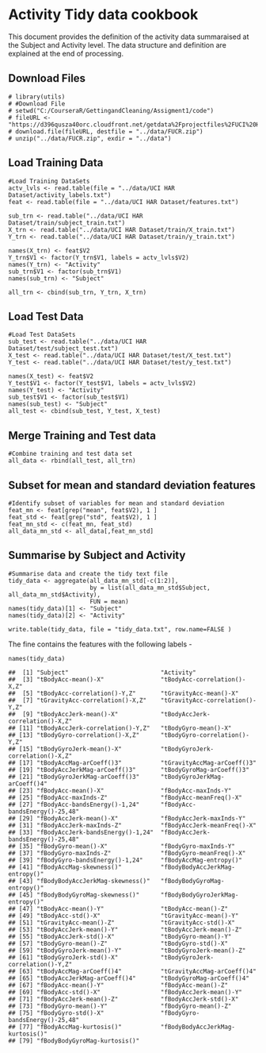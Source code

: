 Activity Tidy data cookbook
===========================

This document provides the definition of the activity data summaraised
at the Subject and Activity level. The data structure and definition are
explained at the end of processing.

Download Files
--------------

    # library(utils)
    # #Download File
    # setwd("C:/CourseraR/GettingandCleaning/Assigment1/code")
    # fileURL <- "https://d396qusza40orc.cloudfront.net/getdata%2Fprojectfiles%2FUCI%20HAR%20Dataset.zip"
    # download.file(fileURL, destfile = "../data/FUCR.zip")
    # unzip("../data/FUCR.zip", exdir = "../data")

Load Training Data
------------------

    #Load Training DataSets
    actv_lvls <- read.table(file = "../data/UCI HAR Dataset/activity_labels.txt")
    feat <- read.table(file = "../data/UCI HAR Dataset/features.txt")

    sub_trn <- read.table("../data/UCI HAR Dataset/train/subject_train.txt")
    X_trn <- read.table("../data/UCI HAR Dataset/train/X_train.txt")
    Y_trn <- read.table("../data/UCI HAR Dataset/train/y_train.txt")

    names(X_trn) <- feat$V2
    Y_trn$V1 <- factor(Y_trn$V1, labels = actv_lvls$V2)
    names(Y_trn) <- "Activity"
    sub_trn$V1 <- factor(sub_trn$V1)
    names(sub_trn) <- "Subject"

    all_trn <- cbind(sub_trn, Y_trn, X_trn)

Load Test Data
--------------

    #Load Test DataSets
    sub_test <- read.table("../data/UCI HAR Dataset/test/subject_test.txt")
    X_test <- read.table("../data/UCI HAR Dataset/test/X_test.txt")
    Y_test <- read.table("../data/UCI HAR Dataset/test/y_test.txt")

    names(X_test) <- feat$V2
    Y_test$V1 <- factor(Y_test$V1, labels = actv_lvls$V2)
    names(Y_test) <- "Activity"
    sub_test$V1 <- factor(sub_test$V1)
    names(sub_test) <- "Subject"
    all_test <- cbind(sub_test, Y_test, X_test)

Merge Training and Test data
----------------------------

    #Combine training and test data set
    all_data <- rbind(all_test, all_trn)

Subset for mean and standard deviation features
-----------------------------------------------

    #Identify subset of variables for mean and standard deviation
    feat_mn <- feat[grep("mean", feat$V2), 1 ]
    feat_std <- feat[grep("std", feat$V2), 1 ]
    feat_mn_std <- c(feat_mn, feat_std)
    all_data_mn_std <- all_data[,feat_mn_std]

Summarise by Subject and Activity
---------------------------------

    #Summarise data and create the tidy text file
    tidy_data <- aggregate(all_data_mn_std[-c(1:2)], 
                           by = list(all_data_mn_std$Subject, all_data_mn_std$Activity),
                           FUN = mean)
    names(tidy_data)[1] <- "Subject"
    names(tidy_data)[2] <- "Activity"

    write.table(tidy_data, file = "tidy_data.txt", row.name=FALSE )

The fine contains the features with the following labels -

    names(tidy_data)

    ##  [1] "Subject"                          "Activity"                        
    ##  [3] "tBodyAcc-mean()-X"                "tBodyAcc-correlation()-X,Z"      
    ##  [5] "tBodyAcc-correlation()-Y,Z"       "tGravityAcc-mean()-X"            
    ##  [7] "tGravityAcc-correlation()-X,Z"    "tGravityAcc-correlation()-Y,Z"   
    ##  [9] "tBodyAccJerk-mean()-X"            "tBodyAccJerk-correlation()-X,Z"  
    ## [11] "tBodyAccJerk-correlation()-Y,Z"   "tBodyGyro-mean()-X"              
    ## [13] "tBodyGyro-correlation()-X,Z"      "tBodyGyro-correlation()-Y,Z"     
    ## [15] "tBodyGyroJerk-mean()-X"           "tBodyGyroJerk-correlation()-X,Z" 
    ## [17] "tBodyAccMag-arCoeff()3"           "tGravityAccMag-arCoeff()3"       
    ## [19] "tBodyAccJerkMag-arCoeff()3"       "tBodyGyroMag-arCoeff()3"         
    ## [21] "tBodyGyroJerkMag-arCoeff()3"      "tBodyGyroJerkMag-arCoeff()4"     
    ## [23] "fBodyAcc-mean()-X"                "fBodyAcc-maxInds-Y"              
    ## [25] "fBodyAcc-maxInds-Z"               "fBodyAcc-meanFreq()-X"           
    ## [27] "fBodyAcc-bandsEnergy()-1,24"      "fBodyAcc-bandsEnergy()-25,48"    
    ## [29] "fBodyAccJerk-mean()-X"            "fBodyAccJerk-maxInds-Y"          
    ## [31] "fBodyAccJerk-maxInds-Z"           "fBodyAccJerk-meanFreq()-X"       
    ## [33] "fBodyAccJerk-bandsEnergy()-1,24"  "fBodyAccJerk-bandsEnergy()-25,48"
    ## [35] "fBodyGyro-mean()-X"               "fBodyGyro-maxInds-Y"             
    ## [37] "fBodyGyro-maxInds-Z"              "fBodyGyro-meanFreq()-X"          
    ## [39] "fBodyGyro-bandsEnergy()-1,24"     "fBodyAccMag-entropy()"           
    ## [41] "fBodyAccMag-skewness()"           "fBodyBodyAccJerkMag-entropy()"   
    ## [43] "fBodyBodyAccJerkMag-skewness()"   "fBodyBodyGyroMag-entropy()"      
    ## [45] "fBodyBodyGyroMag-skewness()"      "fBodyBodyGyroJerkMag-entropy()"  
    ## [47] "tBodyAcc-mean()-Y"                "tBodyAcc-mean()-Z"               
    ## [49] "tBodyAcc-std()-X"                 "tGravityAcc-mean()-Y"            
    ## [51] "tGravityAcc-mean()-Z"             "tGravityAcc-std()-X"             
    ## [53] "tBodyAccJerk-mean()-Y"            "tBodyAccJerk-mean()-Z"           
    ## [55] "tBodyAccJerk-std()-X"             "tBodyGyro-mean()-Y"              
    ## [57] "tBodyGyro-mean()-Z"               "tBodyGyro-std()-X"               
    ## [59] "tBodyGyroJerk-mean()-Y"           "tBodyGyroJerk-mean()-Z"          
    ## [61] "tBodyGyroJerk-std()-X"            "tBodyGyroJerk-correlation()-Y,Z" 
    ## [63] "tBodyAccMag-arCoeff()4"           "tGravityAccMag-arCoeff()4"       
    ## [65] "tBodyAccJerkMag-arCoeff()4"       "tBodyGyroMag-arCoeff()4"         
    ## [67] "fBodyAcc-mean()-Y"                "fBodyAcc-mean()-Z"               
    ## [69] "fBodyAcc-std()-X"                 "fBodyAccJerk-mean()-Y"           
    ## [71] "fBodyAccJerk-mean()-Z"            "fBodyAccJerk-std()-X"            
    ## [73] "fBodyGyro-mean()-Y"               "fBodyGyro-mean()-Z"              
    ## [75] "fBodyGyro-std()-X"                "fBodyGyro-bandsEnergy()-25,48"   
    ## [77] "fBodyAccMag-kurtosis()"           "fBodyBodyAccJerkMag-kurtosis()"  
    ## [79] "fBodyBodyGyroMag-kurtosis()"

